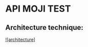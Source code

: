 # API MOJI TEST

## Architecture technique:

[![architecture]](https://miro.medium.com/max/879/1*zeOv4blDpgcoqTLUvfmbXQ.png)